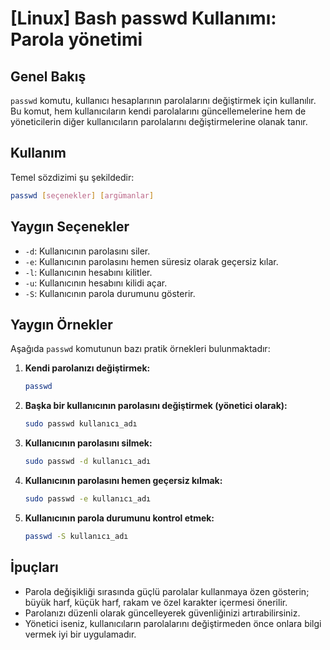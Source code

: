 # [Linux] Bash passwd Kullanımı: Parola yönetimi

## Genel Bakış
`passwd` komutu, kullanıcı hesaplarının parolalarını değiştirmek için kullanılır. Bu komut, hem kullanıcıların kendi parolalarını güncellemelerine hem de yöneticilerin diğer kullanıcıların parolalarını değiştirmelerine olanak tanır.

## Kullanım
Temel sözdizimi şu şekildedir:
```bash
passwd [seçenekler] [argümanlar]
```

## Yaygın Seçenekler
- `-d`: Kullanıcının parolasını siler.
- `-e`: Kullanıcının parolasını hemen süresiz olarak geçersiz kılar.
- `-l`: Kullanıcının hesabını kilitler.
- `-u`: Kullanıcının hesabını kilidi açar.
- `-S`: Kullanıcının parola durumunu gösterir.

## Yaygın Örnekler
Aşağıda `passwd` komutunun bazı pratik örnekleri bulunmaktadır:

1. **Kendi parolanızı değiştirmek:**
   ```bash
   passwd
   ```

2. **Başka bir kullanıcının parolasını değiştirmek (yönetici olarak):**
   ```bash
   sudo passwd kullanıcı_adı
   ```

3. **Kullanıcının parolasını silmek:**
   ```bash
   sudo passwd -d kullanıcı_adı
   ```

4. **Kullanıcının parolasını hemen geçersiz kılmak:**
   ```bash
   sudo passwd -e kullanıcı_adı
   ```

5. **Kullanıcının parola durumunu kontrol etmek:**
   ```bash
   passwd -S kullanıcı_adı
   ```

## İpuçları
- Parola değişikliği sırasında güçlü parolalar kullanmaya özen gösterin; büyük harf, küçük harf, rakam ve özel karakter içermesi önerilir.
- Parolanızı düzenli olarak güncelleyerek güvenliğinizi artırabilirsiniz.
- Yönetici iseniz, kullanıcıların parolalarını değiştirmeden önce onlara bilgi vermek iyi bir uygulamadır.